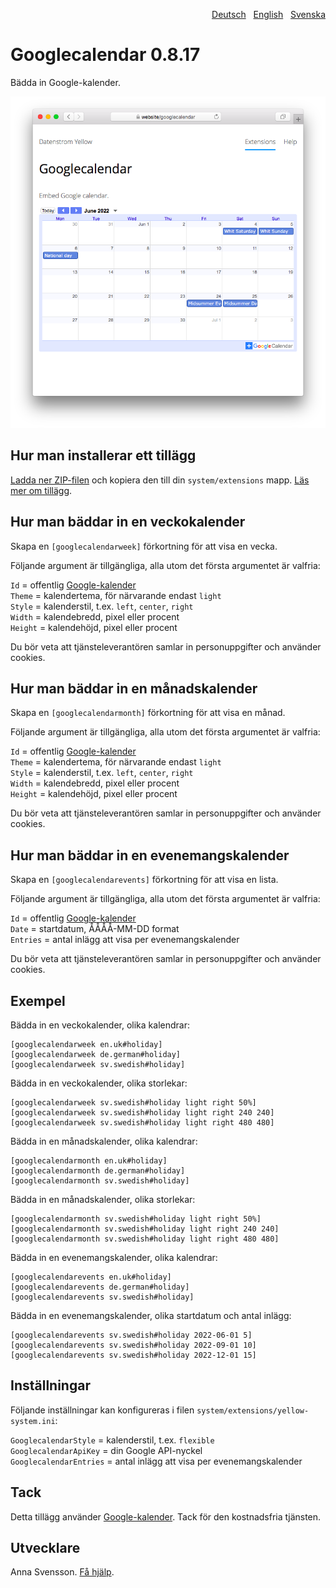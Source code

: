 <p align="right"><a href="README-de.md">Deutsch</a> &nbsp; <a href="README.md">English</a> &nbsp; <a href="README-sv.md">Svenska</a></p>

# Googlecalendar 0.8.17

Bädda in Google-kalender.

<p align="center"><img src="googlecalendar-screenshot.png?raw=true" alt="Skärmdump"></p>

## Hur man installerar ett tillägg

[Ladda ner ZIP-filen](https://github.com/annaesvensson/yellow-googlecalendar/archive/main.zip) och kopiera den till din `system/extensions` mapp. [Läs mer om tillägg](https://github.com/annaesvensson/yellow-update/tree/main/README-sv.md).

## Hur man bäddar in en veckokalender

Skapa en `[googlecalendarweek]` förkortning för att visa en vecka.

Följande argument är tillgängliga, alla utom det första argumentet är valfria:

`Id` = offentlig [Google-kalender](https://calendar.google.com/)  
`Theme` = kalendertema, för närvarande endast `light`  
`Style` = kalenderstil, t.ex. `left`, `center`, `right`  
`Width` = kalendebredd, pixel eller procent  
`Height` = kalendehöjd, pixel eller procent  

Du bör veta att tjänsteleverantören samlar in personuppgifter och använder cookies.

## Hur man bäddar in en månadskalender

Skapa en `[googlecalendarmonth]` förkortning för att visa en månad.

Följande argument är tillgängliga, alla utom det första argumentet är valfria:

`Id` = offentlig [Google-kalender](https://calendar.google.com/)  
`Theme` = kalendertema, för närvarande endast `light`  
`Style` = kalenderstil, t.ex. `left`, `center`, `right`  
`Width` = kalendebredd, pixel eller procent  
`Height` = kalendehöjd, pixel eller procent  

Du bör veta att tjänsteleverantören samlar in personuppgifter och använder cookies.

## Hur man bäddar in en evenemangskalender

Skapa en `[googlecalendarevents]` förkortning för att visa en lista.

Följande argument är tillgängliga, alla utom det första argumentet är valfria:

`Id` = offentlig [Google-kalender](https://calendar.google.com/)  
`Date` = startdatum, ÅÅÅÅ-MM-DD format  
`Entries` = antal inlägg att visa per evenemangskalender  

Du bör veta att tjänsteleverantören samlar in personuppgifter och använder cookies.

## Exempel

Bädda in en veckokalender, olika kalendrar:

    [googlecalendarweek en.uk#holiday]
    [googlecalendarweek de.german#holiday]
    [googlecalendarweek sv.swedish#holiday]

Bädda in en veckokalender, olika storlekar:

    [googlecalendarweek sv.swedish#holiday light right 50%]
    [googlecalendarweek sv.swedish#holiday light right 240 240]
    [googlecalendarweek sv.swedish#holiday light right 480 480]

Bädda in en månadskalender, olika kalendrar:

    [googlecalendarmonth en.uk#holiday]
    [googlecalendarmonth de.german#holiday]
    [googlecalendarmonth sv.swedish#holiday]

Bädda in en månadskalender, olika storlekar:

    [googlecalendarmonth sv.swedish#holiday light right 50%]
    [googlecalendarmonth sv.swedish#holiday light right 240 240]
    [googlecalendarmonth sv.swedish#holiday light right 480 480]

Bädda in en evenemangskalender, olika kalendrar:

    [googlecalendarevents en.uk#holiday]
    [googlecalendarevents de.german#holiday]
    [googlecalendarevents sv.swedish#holiday]

Bädda in en evenemangskalender, olika startdatum och antal inlägg:

    [googlecalendarevents sv.swedish#holiday 2022-06-01 5]
    [googlecalendarevents sv.swedish#holiday 2022-09-01 10]
    [googlecalendarevents sv.swedish#holiday 2022-12-01 15]

## Inställningar

Följande inställningar kan konfigureras i filen `system/extensions/yellow-system.ini`:

`GooglecalendarStyle` = kalenderstil, t.ex. `flexible`  
`GooglecalendarApiKey` = din Google API-nyckel  
`GooglecalendarEntries` = antal inlägg att visa per evenemangskalender  

## Tack

Detta tillägg använder [Google-kalender](https://calendar.google.com/). Tack för den kostnadsfria tjänsten.

## Utvecklare

Anna Svensson. [Få hjälp](https://datenstrom.se/sv/yellow/help/).
